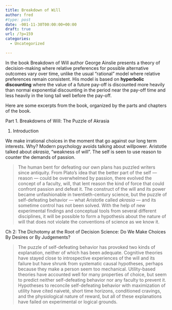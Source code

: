 ```yaml
---
title: Breakdown of Will
author: fred
#type: post
date: -001-11-30T00:00:00+00:00
draft: true
url: /?p=159
categories:
  - Uncategorized

---
```

In the book Breakdown of Will author George Ainslie presents a theory of decision-making where relative preferences for possible alternative outcomes vary over time, unlike the usual &#8220;rational&#8221; model where relative preferences remain consistent. His model is based on **hyperbolic discounting** where the value of a future pay-off is discounted more heavily than normal exponential discounting in the period near the pay-off time and less heavily in the long tail well before the pay-off.

Here are some excerpts from the book, organized by the parts and chapters of the book.

Part 1. Breakdowns of Will: The Puzzle of Akrasia

  1. Introduction

We make irrational choices in the moment that go against our long term interests. Why? Modern psychology avoids talking about willpower. Aristotle talked about _akrasia_, &#8220;weakness of will&#8221;. The self is seen to use reason to counter the demands of passion.

> The human bent for defeating our own plans has puzzled writers since antiquity. From Plato&#8217;s idea that the better part of the self &#8212; reason &#8212; could be overwhelmed by passion, there evolved the concept of a faculty, will, that lent reason the kind of force that could confront passion and defeat it. The construct of the will and its power became unfashionable in twentieth-century science, but the puzzle of self-defeating behavior &#8212; what Aristotle called _akrasia_ &#8212; and its sometime control has not been solved. With the help of new experimental findings and conceptual tools from several different disciplines, it will be possible to form a hypothesis about the nature of will that does not violate the conventions of science as we know it.

Ch 2: The Dichotomy at the Root of Decision Science: Do We Make Choices By Desires or By Judgements?

> The puzzle of self-defeating behavior has provoked two kinds of explanation, neither of which has been adequate. Cognitive theories have stayed close to introspective experiences of the will and its failure but have shrunk from systematic causal hypotheses, perhaps because they make a person seem too mechanical. Utility-based theories have accounted well for many properties of choice, but seem to predict neither self-defeating behavior nor any faculty to prevent it. Hypotheses to reconcile self-defeating behavior with maximization of utility have cited naiveté, short time horizons, conditioned cravings, and the physiological nature of reward, but all of these explanations have failed on experimental or logical grounds.